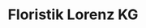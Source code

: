 ---
title: "Floristik Lorenz KG"
url: /limburg-an-der-lahn/floristik-lorenz-kg/
shop: Garten-Center
---